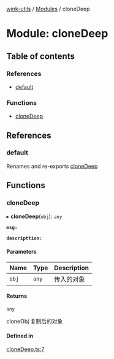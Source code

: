 [wink-utils](../README.md) / [Modules](../modules.md) / cloneDeep

# Module: cloneDeep

## Table of contents

### References

- [default](cloneDeep.md#default)

### Functions

- [cloneDeep](cloneDeep.md#clonedeep)

## References

### default

Renames and re-exports [cloneDeep](cloneDeep.md#clonedeep)

## Functions

### cloneDeep

▸ **cloneDeep**(`obj`): `any`

**`msg:`**

**`descripttion:`**

#### Parameters

| Name | Type | Description |
| :------ | :------ | :------ |
| `obj` | `any` | 传入的对象 |

#### Returns

`any`

cloneObj 复制后的对象

#### Defined in

[cloneDeep.ts:7](https://github.com/huahuahuahuahuahua/wink-utils/blob/143c432/src/cloneDeep.ts#L7)
